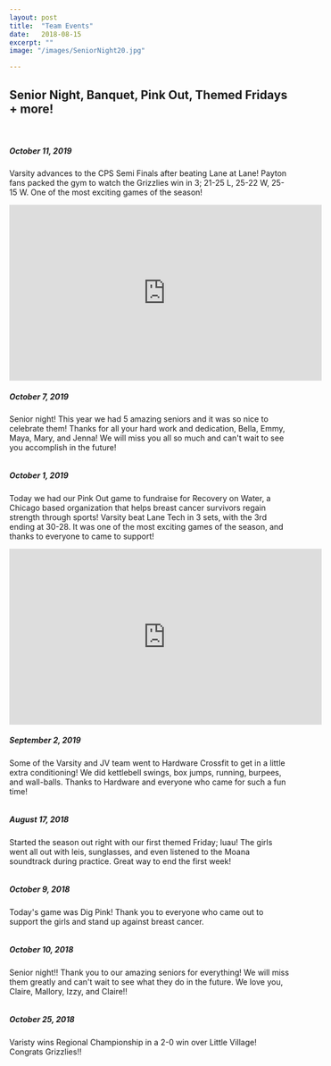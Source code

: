 ```yaml
---
layout: post
title:  "Team Events"
date:   2018-08-15
excerpt: ""
image: "/images/SeniorNight20.jpg"

---
```


## Senior Night, Banquet, Pink Out, Themed Fridays + more!


<br>

<h5>October 11, 2019</h5>
<p>Varsity advances to the CPS Semi Finals after beating Lane at Lane! Payton fans packed the gym to watch the Grizzlies win in 3; 21-25 L, 25-22 W, 25-15 W. One of the most exciting games of the season! </p>

<iframe width="560" height="315" src="https://www.youtube.com/embed/TCkuNJngyUk" frameborder="0" allow="accelerometer; autoplay; encrypted-media; gyroscope; picture-in-picture" allowfullscreen></iframe>


<h5>October 7, 2019</h5>
<p>Senior night! This year we had 5 amazing seniors and it was so nice to celebrate them! Thanks for all your hard work and dedication, Bella, Emmy, Maya, Mary, and Jenna! We will miss you all so much and can't wait to see you accomplish in the future! </p>

<div class="7u"><span class="image fit"><img src="{{ "/images/seniornight.jpg" | absolute_url }}" alt="" /></span></div>


<h5>October 1, 2019</h5>
<p>Today we had our Pink Out game to fundraise for Recovery on Water, a Chicago based organization that helps breast cancer survivors regain strength through sports! Varsity beat Lane Tech in 3 sets, with the 3rd ending at 30-28. It was one of the most exciting games of the season, and thanks to everyone to came to support!</p>

<div class="7u"><span class="image fit"><img src="{{ "/images/pinkteampic.jpg" | absolute_url }}" alt="" /></span></div>

<iframe width="560" height="315" src="https://www.youtube.com/embed/LOHtyHWIV20" frameborder="0" allow="accelerometer; autoplay; encrypted-media; gyroscope; picture-in-picture" allowfullscreen></iframe>


<h5>September 2, 2019</h5>
<p>Some of the Varsity and JV team went to Hardware Crossfit to get in a little extra conditioning! We did kettlebell swings, box jumps, running, burpees, and wall-balls. Thanks to Hardware and everyone who came for such a fun time!</p>

<div class="7u"><span class="image fit"><img src="{{ "/images/xfit.JPG" | absolute_url }}" alt="" /></span></div>
<div class="7u"><span class="image fit"><img src="{{ "/images/boxjumps.jpg" | absolute_url }}" alt="" /></span></div>


<h5>August 17, 2018</h5>
<p>Started the season out right with our first themed Friday; luau! The girls went all out with leis, sunglasses, and even listened to the Moana soundtrack during practice. Great way to end the first week!</p>

<div class="7u"><span class="image fit"><img src="{{ "/images/varfresh.jpg" | absolute_url }}" alt="" /></span></div>
<div class="7u"><span class="image fit"><img src="{{ "/images/luau.jpg" | absolute_url }}" alt="" /></span></div>

<h5>October 9, 2018</h5>
<p>Today's game was Dig Pink! Thank you to everyone who came out to support the girls and stand up against breast cancer. </p>

<div class="7u"><span class="image fit"><img src="{{ "/images/digpink.jpg" | absolute_url }}" alt="" /></span></div>

<h5>October 10, 2018</h5>
<p>Senior night!! Thank you to our amazing seniors for everything! We will miss them greatly and can't wait to see what they do in the future. We love you, Claire, Mallory, Izzy, and Claire!!</p>

<div class="7u"><span class="image fit"><img src="{{ "/images/seniors.jpg_large" | absolute_url }}" alt="" /></span></div>

<h5>October 25, 2018</h5>
<p> Varisty wins Regional Championship in a 2-0 win over Little Village! Congrats Grizzlies!!</p>

 <div class="7u"><span class="image fit"><img src="{{ "/images/regionals.jpg" | absolute_url }}" alt="" /></span></div>
